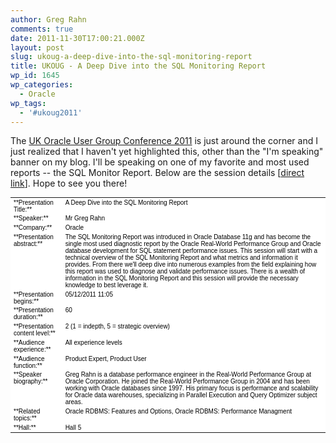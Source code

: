 ```yaml
---
author: Greg Rahn
comments: true
date: 2011-11-30T17:00:21.000Z
layout: post
slug: ukoug-a-deep-dive-into-the-sql-monitoring-report
title: UKOUG - A Deep Dive into the SQL Monitoring Report
wp_id: 1645
wp_categories:
  - Oracle
wp_tags:
  - '#ukoug2011'
---
```


The [UK Oracle User Group Conference 2011](http://techandebs.ukoug.org/) is just around the corner and I just realized that I haven't yet highlighted this, other than the "I'm speaking" banner on my blog.  I'll be speaking on one of my favorite and most used reports -- the SQL Monitor Report.  Below are the session details [[direct link](http://2011.ukoug.org/default.asp?p=8850&dlgact=shwprslist&prs_prsid=6660)].  Hope to see you there!

<table cellpadding="2" cellspacing="0" style="color:#000000;font-family:Verdana, Arial, Helvetica, sans-serif;font-size:10px;font-style:normal;font-variant:normal;font-weight:normal;letter-spacing:normal;line-height:normal;orphans:2;text-align:left;text-indent:0;text-transform:none;white-space:normal;widows:2;word-spacing:0;background-color:#ffffff;" border="0">
    <tbody>
        <tr>
            <td valign="top">**Presentation Title:** </td>
            <td valign="top">A Deep Dive into the SQL Monitoring Report </td>
        </tr>
        <tr>
            <td valign="top">**Speaker:** </td>
            <td valign="top">Mr Greg Rahn </td>
        </tr>
        <tr>
            <td valign="top">**Company:** </td>
            <td valign="top">Oracle </td>
        </tr>
        <tr>
            <td valign="top">**Presentation abstract:** </td>
            <td valign="top">The SQL Monitoring Report was introduced in Oracle Database 11g and has become the single most used diagnostic report by the Oracle Real-World Performance Group and Oracle database development for SQL statement performance issues. This session will start with a technical overview of the SQL Monitoring Report and what metrics and information it provides. From there we'll deep dive into numerous examples from the field explaining how this report was used to diagnose and validate performance issues. There is a wealth of information in the SQL Monitoring Report and this session will provide the necessary knowledge to best leverage it. </td>
        </tr>
        <tr>
            <td valign="top">**Presentation begins:** </td>
            <td valign="top">05/12/2011 11:05 </td>
        </tr>
        <tr>
            <td valign="top">**Presentation duration:** </td>
            <td valign="top">60 </td>
        </tr>
        <tr>
            <td valign="top">**Presentation content level:** </td>
            <td valign="top">2 (1 = indepth, 5 = strategic overview) </td>
        </tr>
        <tr>
            <td valign="top">**Audience experience:** </td>
            <td valign="top">All experience levels </td>
        </tr>
        <tr>
            <td valign="top">**Audience function:** </td>
            <td valign="top">Product Expert, Product User </td>
        </tr>
        <tr>
            <td valign="top">**Speaker biography:** </td>
            <td valign="top">Greg Rahn is a database performance engineer in the Real-World Performance Group at Oracle Corporation. He joined the Real-World Performance Group in 2004 and has been working with Oracle databases since 1997. His primary focus is performance and scalability for Oracle data warehouses, specializing in Parallel Execution and Query Optimizer subject areas. </td>
        </tr>
        <tr>
            <td valign="top">**Related topics:** </td>
            <td valign="top">Oracle RDBMS: Features and Options, Oracle RDBMS: Performance Managment </td>
        </tr>
        <tr>
            <td valign="top">**Hall:** </td>
            <td valign="top">Hall 5 </td>
        </tr>
    </tbody>
</table>
